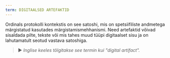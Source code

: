 ```yaml
---
term: DIGITAALSED ARTEFAKTID
---
```


Ordinals protokolli kontekstis on see satoshi, mis on spetsiifiliste andmetega märgistatud kasutades märgistamismehhanismi. Need artefaktid võivad sisaldada pilte, tekste või mis tahes muud tüüpi digitaalset sisu ja on lahutamatult seotud vastava satoshiga.

> ► *Inglise keeles tõlgitakse see termin kui "digital artifact".*